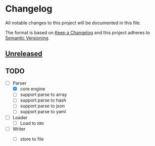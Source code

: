 # Changelog

All notable changes to this project will be documented in this file.

The format is based on [Keep a Changelog](http://keepachangelog.com/en/1.0.0/)
and this project adheres to [Semantic Versioning](http://semver.org/spec/v2.0.0.html).

## [Unreleased]

## TODO

- [ ] Parser
  - [x] core engine
  - [ ] support parse to array
  - [ ] support parse to hash
  - [ ] support parse to json
  - [ ] support parse to yaml
- [ ] Loader
  - [ ] Load to `ENV`
- [ ] Writer
  - [ ] store to file


[Unreleased]: https://github.com/icyleaf/poncho/compare/04d17738bcb7c15000ae56fea6c72157a96edfc4...HEAD
